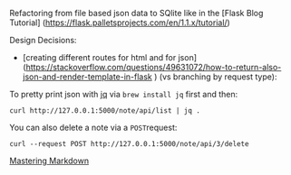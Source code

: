 

Refactoring from file based json data to SQlite like in the 
[Flask Blog Tutorial]
(https://flask.palletsprojects.com/en/1.1.x/tutorial/)


Design Decisions:
* [creating different routes for html and for json]
(https://stackoverflow.com/questions/49631072/how-to-return-also-json-and-render-template-in-flask
) (vs branching by request type): 


To pretty print json with [jq](https://stedolan.github.io/jq/) via
``brew install jq`` first and then:
```
curl http://127.0.0.1:5000/note/api/list | jq .
```

You can also delete a note via a ``POST``request:
```
curl --request POST http://127.0.0.1:5000/note/api/3/delete
```


[Mastering Markdown](https://guides.github.com/features/mastering-markdown/)
